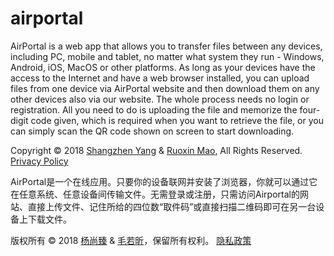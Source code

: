 # airportal

AirPortal is a web app that allows you to transfer files between any devices, including PC, mobile and tablet, no matter what system they run - Windows, Android, iOS, MacOS or other platforms. As long as your devices have the access to the Internet and have a web browser installed, you can upload files from one device via AirPortal website and then download them on any other devices also via our website. The whole process needs no login or registration. All you need to do is uploading the file and memorize the four-digit code given, which is required when you want to retrieve the file, or you can simply scan the QR code shown on screen to start downloading.

Copyright © 2018 [Shangzhen Yang](https://yangshangzhen.com/) & [Ruoxin Mao](https://maorx.cn/), All Rights Reserved.
[Privacy Policy](https://rthe.cn/privacy)

AirPortal是一个在线应用。只要你的设备联网并安装了浏览器，你就可以通过它在任意系统、任意设备间传输文件。无需登录或注册，只需访问Airportal的网站、直接上传文件、记住所给的四位数“取件码”或直接扫描二维码即可在另一台设备上下载文件。

版权所有 © 2018 [杨尚臻](https://yangshangzhen.com/) & [毛若昕](https://maorx.cn/)，保留所有权利。
[隐私政策](https://rthe.cn/privacy)
